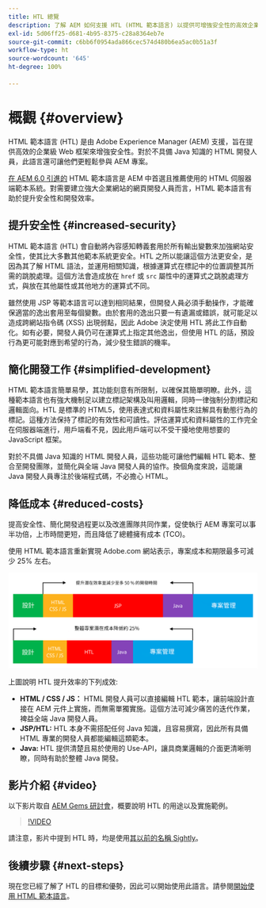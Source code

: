 ```yaml
---
title: HTL 總覽
description: 了解 AEM 如何支援 HTL (HTML 範本語言) 以提供可增強安全性的高效企業級 Web 框架。對於不具備 Java 知識的 HTML 開發人員，該框架能讓他們更輕鬆參與 AEM 專案。
exl-id: 5d06ff25-d681-4b95-8375-c28a8364eb7e
source-git-commit: c6bb6f0954ada866cec574d480b6ea5ac0b51a3f
workflow-type: ht
source-wordcount: '645'
ht-degree: 100%

---
```



# 概觀 {#overview}

HTML 範本語言 (HTL) 是由 Adob&#x200B;&#x200B;e Experience Manager (AEM) 支援，旨在提供高效的企業級 Web 框架來增強安全性。對於不具備 Java 知識的 HTML 開發人員，此語言還可讓他們更輕鬆參與 AEM 專案。

[在 AEM 6.0 引進的](history.md) HTML 範本語言是 AEM 中首選且推薦使用的 HTML 伺服器端範本系統。對需要建立強大企業網站的網頁開發人員而言，HTML 範本語言有助於提升安全性和開發效率。

## 提升安全性 {#increased-security}

HTML 範本語言 (HTL) 會自動將內容感知轉義套用於所有輸出變數來加強網站安全性，使其比大多數其他範本系統更安全。HTL 之所以能讓這個方法更安全，是因為其了解 HTML 語法，並運用相關知識，根據運算式在標記中的位置調整其所需的跳脫處理。這個方法會造成放在 `href` 或 `src` 屬性中的運算式之跳脫處理方式，與放在其他屬性或其他地方的運算式不同。

雖然使用 JSP 等範本語言可以達到相同結果，但開發人員必須手動操作，才能確保適當的逸出套用至每個變數。由於套用的逸出只要一有遺漏或錯誤，就可能足以造成跨網站指令碼 (XSS) 出現弱點，因此 Adobe 決定使用 HTL 將此工作自動化。如有必要，開發人員仍可在運算式上指定其他逸出，但使用 HTL 的話，預設行為更可能對應到希望的行為，減少發生錯誤的機率。

## 簡化開發工作 {#simplified-development}

HTML 範本語言簡單易學，其功能刻意有所限制，以確保其簡單明瞭。此外，這種範本語言也有強大機制足以建立標記架構及叫用邏輯，同時一律強制分割標記和邏輯面向。HTL 是標準的 HTML5，使用表達式和資料屬性來註解具有動態行為的標記。這種方法保持了標記的有效性和可讀性。評估運算式和資料屬性的工作完全在伺服器端進行，用戶端看不見，因此用戶端可以不受干擾地使用想要的 JavaScript 框架。

對於不具備 Java 知識的 HTML 開發人員，這些功能可讓他們編輯 HTL 範本、整合至開發團隊，並簡化與全端 Java 開發人員的協作。換個角度來說，這能讓 Java 開發人員專注於後端程式碼，不必擔心 HTML。

## 降低成本 {#reduced-costs}

提高安全性、簡化開發過程更以及改進團隊共同作業，促使執行 AEM 專案可以事半功倍，上市時間更短，而且降低了總體擁有成本 (TCO)。

使用 HTML 範本語言重新實現 Adob&#x200B;&#x200B;e.com 網站表示，專案成本和期限最多可減少 25% 左右。

![提高效率並降低成本](assets/chlimage_1.png)

上圖說明 HTL 提升效率的下列成效:

* **HTML / CSS / JS：** HTML 開發人員可以直接編輯 HTL 範本，讓前端設計直接在 AEM 元件上實施，而無需單獨實施。這個方法可減少痛苦的迭代作業，裨益全端 Java 開發人員。
* **JSP/HTL:** HTL 本身不需搭配任何 Java 知識，且容易撰寫，因此所有具備 HTML 專業的開發人員都能編輯這類範本。
* **Java:** HTL 提供清楚且易於使用的 Use-API，讓具商業邏輯的介面更清晰明瞭，同時有助於整體 Java 開發。

## 影片介紹 {#video}

以下影片取自 [AEM Gems 研討會](https://experienceleague.adobe.com/zh-hant/docs/events/experience-manager-gems-recordings/gems2014/aem-introduction-to-htl)，概要說明 HTL 的用途以及實施範例。

>[!VIDEO](https://video.tv.adobe.com/v/19504/?quality=9)

請注意，影片中提到 HTL 時，均是使用[其以前的名稱 Sightly](history.md)。

## 後續步驟 {#next-steps}

現在您已經了解了 HTL 的目標和優勢，因此可以開始使用此語言。請參閱[開始使用 HTML 範本語言](getting-started.md)。
